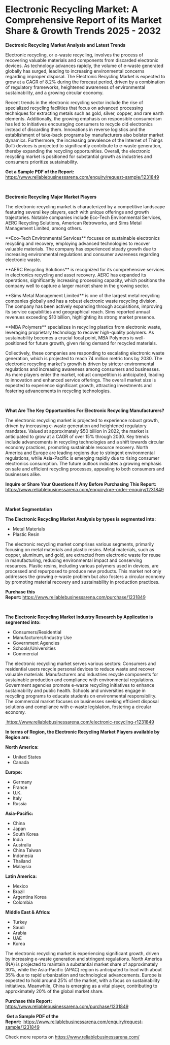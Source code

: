 <p><h1>Electronic Recycling Market: A Comprehensive Report of its Market Share & Growth Trends 2025 - 2032</h1></p><p><strong>Electronic Recycling Market Analysis and Latest Trends</strong></p>
<p><p>Electronic recycling, or e-waste recycling, involves the process of recovering valuable materials and components from discarded electronic devices. As technology advances rapidly, the volume of e-waste generated globally has surged, leading to increasing environmental concerns regarding improper disposal. The Electronic Recycling Market is expected to grow at a CAGR of 8.2% during the forecast period, driven by a combination of regulatory frameworks, heightened awareness of environmental sustainability, and a growing circular economy.</p><p>Recent trends in the electronic recycling sector include the rise of specialized recycling facilities that focus on advanced processing techniques for extracting metals such as gold, silver, copper, and rare earth elements. Additionally, the growing emphasis on responsible consumerism has led to initiatives encouraging consumers to recycle old electronics instead of discarding them. Innovations in reverse logistics and the establishment of take-back programs by manufacturers also bolster market dynamics. Furthermore, the increasing prevalence of the Internet of Things (IoT) devices is projected to significantly contribute to e-waste generation, thereby expanding the recycling opportunities. Overall, the electronic recycling market is positioned for substantial growth as industries and consumers prioritize sustainability.</p></p>
<p><strong>Get a Sample PDF of the Report:&nbsp;</strong> <a href="https://www.reliablebusinessarena.com/enquiry/request-sample/1231849?utm_campaign=3010&utm_medium=2&utm_source=Github&utm_content=ia&utm_term=09032025&utm_id=electronic-recycling">https://www.reliablebusinessarena.com/enquiry/request-sample/1231849</a></p>
<p>&nbsp;</p>
<p><strong>Electronic Recycling Major Market Players</strong></p>
<p><p>The electronic recycling market is characterized by a competitive landscape featuring several key players, each with unique offerings and growth trajectories. Notable companies include Eco-Tech Environmental Services, AERC Recycling Solutions, American Retroworks, and Sims Metal Management Limited, among others.</p><p>**Eco-Tech Environmental Services** focuses on sustainable electronics recycling and recovery, employing advanced technologies to recover valuable materials. The company has experienced steady growth due to increasing environmental regulations and consumer awareness regarding electronic waste.</p><p>**AERC Recycling Solutions** is recognized for its comprehensive services in electronics recycling and asset recovery. AERC has expanded its operations, significantly increasing processing capacity, which positions the company well to capture a larger market share in the growing sector.</p><p>**Sims Metal Management Limited** is one of the largest metal recycling companies globally and has a robust electronic waste recycling division. The company has been actively expanding through acquisitions, improving its service capabilities and geographical reach. Sims reported annual revenues exceeding $10 billion, highlighting its strong market presence.</p><p>**MBA Polymers** specializes in recycling plastics from electronic waste, leveraging proprietary technology to recover high-quality polymers. As sustainability becomes a crucial focal point, MBA Polymers is well-positioned for future growth, given rising demand for recycled materials.</p><p>Collectively, these companies are responding to escalating electronic waste generation, which is projected to reach 74 million metric tons by 2030. The electronic recycling market's growth is driven by stricter environmental regulations and increasing awareness among consumers and businesses. As more players enter the market, robust competition is anticipated, leading to innovation and enhanced service offerings. The overall market size is expected to experience significant growth, attracting investments and fostering advancements in recycling technologies.</p></p>
<p>&nbsp;</p>
<p><strong>What Are The Key Opportunities For Electronic Recycling Manufacturers?</strong></p>
<p><p>The electronic recycling market is projected to experience robust growth, driven by increasing e-waste generation and heightened regulatory mandates. Valued at approximately $50 billion in 2022, the market is anticipated to grow at a CAGR of over 15% through 2030. Key trends include advancements in recycling technologies and a shift towards circular economy practices, promoting sustainable resource recovery. North America and Europe are leading regions due to stringent environmental regulations, while Asia-Pacific is emerging rapidly due to rising consumer electronics consumption. The future outlook indicates a growing emphasis on safe and efficient recycling processes, appealing to both consumers and businesses alike.</p></p>
<p><strong>Inquire or Share Your Questions If Any Before Purchasing This Report:</strong> <a href="https://www.reliablebusinessarena.com/enquiry/pre-order-enquiry/1231849?utm_campaign=3010&utm_medium=2&utm_source=Github&utm_content=ia&utm_term=09032025&utm_id=electronic-recycling">https://www.reliablebusinessarena.com/enquiry/pre-order-enquiry/1231849</a></p>
<p>&nbsp;</p>
<p><strong>Market Segmentation</strong></p>
<p><strong>The Electronic Recycling Market Analysis by types is segmented into:</strong></p>
<p><ul><li>Metal Materials</li><li>Plastic Resin</li></ul></p>
<p><p>The electronic recycling market comprises various segments, primarily focusing on metal materials and plastic resins. Metal materials, such as copper, aluminum, and gold, are extracted from electronic waste for reuse in manufacturing, reducing environmental impact and conserving resources. Plastic resins, including various polymers used in devices, are processed and repurposed to produce new products. This market not only addresses the growing e-waste problem but also fosters a circular economy by promoting material recovery and sustainability in production practices.</p></p>
<p><strong>Purchase this Report:&nbsp;</strong><a href="https://www.reliablebusinessarena.com/purchase/1231849?utm_campaign=3010&utm_medium=2&utm_source=Github&utm_content=ia&utm_term=09032025&utm_id=electronic-recycling">https://www.reliablebusinessarena.com/purchase/1231849</a></p>
<p>&nbsp;</p>
<p><strong>The Electronic Recycling Market Industry Research by Application is segmented into:</strong></p>
<p><ul><li>Consumers/Residential</li><li>Manufacturers/Industry Use</li><li>Government Agencies</li><li>Schools/Universities</li><li>Commercial</li></ul></p>
<p><p>The electronic recycling market serves various sectors: Consumers and residential users recycle personal devices to reduce waste and recover valuable materials. Manufacturers and industries recycle components for sustainable production and compliance with environmental regulations. Government agencies promote e-waste recycling initiatives to enhance sustainability and public health. Schools and universities engage in recycling programs to educate students on environmental responsibility. The commercial market focuses on businesses seeking efficient disposal solutions and compliance with e-waste legislation, fostering a circular economy.</p></p>
<p><a href="https://www.reliablebusinessarena.com/electronic-recycling-r1231849?utm_campaign=3010&utm_medium=2&utm_source=Github&utm_content=ia&utm_term=09032025&utm_id=electronic-recycling">&nbsp;https://www.reliablebusinessarena.com/electronic-recycling-r1231849</a></p>
<p><strong>In terms of Region, the Electronic Recycling Market Players available by Region are:</strong></p>
<p>
    <p> <strong> North America: </strong>
        <ul>
            <li>United States</li>
            <li>Canada</li>
        </ul>
        </p> 
    <p> <strong> Europe: </strong>
        <ul>
            <li>Germany</li>
            <li>France</li>
            <li>U.K.</li>
            <li>Italy</li>
            <li>Russia</li>
        </ul>
        </p> 
    <p> <strong> Asia-Pacific: </strong>
        <ul>
            <li>China</li>
            <li>Japan</li>
            <li>South Korea</li>
            <li>India</li>
            <li>Australia</li>
            <li>China Taiwan</li>
            <li>Indonesia</li>
            <li>Thailand</li>
            <li>Malaysia</li>
        </ul>
        </p> 
    <p> <strong> Latin America: </strong>
        <ul>
            <li>Mexico</li>
            <li>Brazil</li>
            <li>Argentina Korea</li>
            <li>Colombia</li>
        </ul>
        </p> 
    <p> <strong> Middle East & Africa: </strong>
        <ul>
            <li>Turkey</li>
            <li>Saudi</li>
            <li>Arabia</li>
            <li>UAE</li>
            <li>Korea</li>
        </ul>
    </p>
    </p>
<p><p>The electronic recycling market is experiencing significant growth, driven by increasing e-waste generation and stringent regulations. North America (NA) is projected to maintain a substantial market share of approximately 30%, while the Asia-Pacific (APAC) region is anticipated to lead with about 35% due to rapid urbanization and technological advancements. Europe is expected to hold around 25% of the market, with a focus on sustainability initiatives. Meanwhile, China is emerging as a vital player, contributing to approximately 20% of the global market share.</p></p>
<p><strong>Purchase this Report: </strong><a href="https://www.reliablebusinessarena.com/purchase/1231849?utm_campaign=3010&utm_medium=2&utm_source=Github&utm_content=ia&utm_term=09032025&utm_id=electronic-recycling">https://www.reliablebusinessarena.com/purchase/1231849</a></p>
<p>&nbsp;<strong>Get a Sample PDF of the Report:&nbsp;&nbsp;</strong><a href="https://www.reliablebusinessarena.com/enquiry/request-sample/1231849?utm_campaign=3010&utm_medium=2&utm_source=Github&utm_content=ia&utm_term=09032025&utm_id=electronic-recycling">https://www.reliablebusinessarena.com/enquiry/request-sample/1231849</a></p>
<p><strong></strong></p>
<p>Check more reports on <a href="https://www.reliablebusinessarena.com/?utm_campaign=3010&utm_medium=2&utm_source=Github&utm_content=ia&utm_term=09032025&utm_id=electronic-recycling">https://www.reliablebusinessarena.com/</a></p>